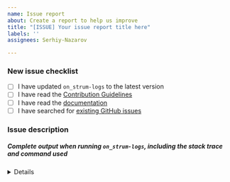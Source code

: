 ```yaml
---
name: Issue report
about: Create a report to help us improve
title: "[ISSUE] Your issue report title here"
labels: ''
assignees: Serhiy-Nazarov

---
```


<!-- Thanks for helping to make `on_strum-logs` better! Before submit your issue, please make sure to check the following boxes by putting an x in the [ ] (don't: [x ], [ x], do: [x]) -->

### New issue checklist

- [ ] I have updated `on_strum-logs` to the latest version
- [ ] I have read the [Contribution Guidelines](https://github.com/on-strum/ruby-on-strum-logs/blob/master/CONTRIBUTING.md)
- [ ] I have read the [documentation](https://github.com/on-strum/ruby-on-strum-logs/blob/master/README.md)
- [ ] I have searched for [existing GitHub issues](https://github.com/on-strum/ruby-on-strum-logs/issues)

<!-- Please use next pattern for your issue report title: [ISSUE] Your issue report title here -->

### Issue description
<!-- Please include what's happening, expected behavior, and any relevant code samples -->

##### Complete output when running `on_strum-logs`, including the stack trace and command used

<details>

```code
  [INSERT OUTPUT HERE]
```

</details>
